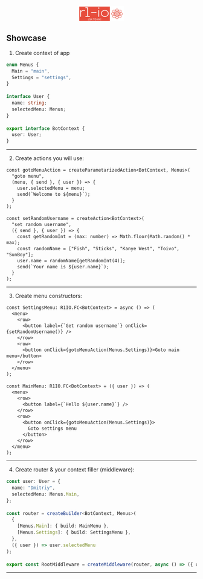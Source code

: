 <div align="center">
    <img src="img/logo.png" alt="alt text" width="120" height="40">
</div>

## Showcase

1.  Create context of app

```typescript
enum Menus {
  Main = "main",
  Settings = "settings",
}

interface User {
  name: string;
  selectedMenu: Menus;
}

export interface BotContext {
  user: User;
}
```

<hr>

2.  Create actions you will use:

```tsx
const gotoMenuAction = createParametarizedAction<BotContext, Menus>(
  "goto menu",
  (menu, { send }, { user }) => {
    user.selectedMenu = menu;
    send(`Welcome to ${menu}`);
  }
);

const setRandomUsername = createAction<BotContext>(
  "set random username",
  ({ send }, { user }) => {
    const getRandomInt = (max: number) => Math.floor(Math.random() * max);
    const randomName = ["Fish", "Sticks", "Kanye West", "Toivo", "SunBoy"];
    user.name = randomName[getRandomInt(4)];
    send(`Your name is ${user.name}`);
  }
);
```

<hr>

3.  Create menu constructors:

```typescriptreact
const SettingsMenu: R1IO.FC<BotContext> = async () => (
  <menu>
    <row>
      <button label={`Get random username`} onClick={setRandomUsername()} />
    </row>
    <row>
      <button onClick={gotoMenuAction(Menus.Settings)}>Goto main menu</button>
    </row>
  </menu>
);

const MainMenu: R1IO.FC<BotContext> = ({ user }) => (
  <menu>
    <row>
      <button label={`Hello ${user.name}`} />
    </row>
    <row>
      <button onClick={gotoMenuAction(Menus.Settings)}>
        Goto settings menu
      </button>
    </row>
  </menu>
);
```

<hr>

4.  Create router & your context filler (middleware):

```typescript
const user: User = {
  name: "Dmitriy",
  selectedMenu: Menus.Main,
};

const router = createBuilder<BotContext, Menus>(
  {
    [Menus.Main]: { build: MainMenu },
    [Menus.Settings]: { build: SettingsMenu },
  },
  ({ user }) => user.selectedMenu
);

export const RootMiddleware = createMiddleware(router, async () => ({ user }));
```

<hr>
